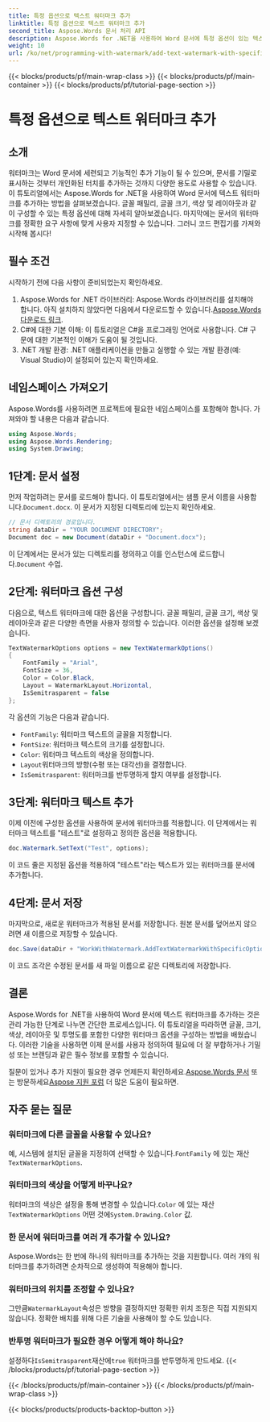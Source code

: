 ```yaml
---
title: 특정 옵션으로 텍스트 워터마크 추가
linktitle: 특정 옵션으로 텍스트 워터마크 추가
second_title: Aspose.Words 문서 처리 API
description: Aspose.Words for .NET을 사용하여 Word 문서에 특정 옵션이 있는 텍스트 워터마크를 추가하는 방법을 알아보세요. 글꼴, 크기, 색상 및 레이아웃을 쉽게 사용자 지정하세요.
weight: 10
url: /ko/net/programming-with-watermark/add-text-watermark-with-specific-options/
---
```


{{< blocks/products/pf/main-wrap-class >}}
{{< blocks/products/pf/main-container >}}
{{< blocks/products/pf/tutorial-page-section >}}

# 특정 옵션으로 텍스트 워터마크 추가

## 소개

워터마크는 Word 문서에 세련되고 기능적인 추가 기능이 될 수 있으며, 문서를 기밀로 표시하는 것부터 개인화된 터치를 추가하는 것까지 다양한 용도로 사용할 수 있습니다. 이 튜토리얼에서는 Aspose.Words for .NET을 사용하여 Word 문서에 텍스트 워터마크를 추가하는 방법을 살펴보겠습니다. 글꼴 패밀리, 글꼴 크기, 색상 및 레이아웃과 같이 구성할 수 있는 특정 옵션에 대해 자세히 알아보겠습니다. 마지막에는 문서의 워터마크를 정확한 요구 사항에 맞게 사용자 지정할 수 있습니다. 그러니 코드 편집기를 가져와 시작해 봅시다!

## 필수 조건

시작하기 전에 다음 사항이 준비되었는지 확인하세요.

1.  Aspose.Words for .NET 라이브러리: Aspose.Words 라이브러리를 설치해야 합니다. 아직 설치하지 않았다면 다음에서 다운로드할 수 있습니다.[Aspose.Words 다운로드 링크](https://releases.aspose.com/words/net/).
2. C#에 대한 기본 이해: 이 튜토리얼은 C#을 프로그래밍 언어로 사용합니다. C# 구문에 대한 기본적인 이해가 도움이 될 것입니다.
3. .NET 개발 환경: .NET 애플리케이션을 만들고 실행할 수 있는 개발 환경(예: Visual Studio)이 설정되어 있는지 확인하세요.

## 네임스페이스 가져오기

Aspose.Words를 사용하려면 프로젝트에 필요한 네임스페이스를 포함해야 합니다. 가져와야 할 내용은 다음과 같습니다.

```csharp
using Aspose.Words;
using Aspose.Words.Rendering;
using System.Drawing;
```

## 1단계: 문서 설정

 먼저 작업하려는 문서를 로드해야 합니다. 이 튜토리얼에서는 샘플 문서 이름을 사용합니다.`Document.docx`. 이 문서가 지정된 디렉토리에 있는지 확인하세요.

```csharp
// 문서 디렉토리의 경로입니다.
string dataDir = "YOUR DOCUMENT DIRECTORY";
Document doc = new Document(dataDir + "Document.docx");
```

 이 단계에서는 문서가 있는 디렉토리를 정의하고 이를 인스턴스에 로드합니다.`Document` 수업.

## 2단계: 워터마크 옵션 구성

다음으로, 텍스트 워터마크에 대한 옵션을 구성합니다. 글꼴 패밀리, 글꼴 크기, 색상 및 레이아웃과 같은 다양한 측면을 사용자 정의할 수 있습니다. 이러한 옵션을 설정해 보겠습니다.

```csharp
TextWatermarkOptions options = new TextWatermarkOptions()
{
    FontFamily = "Arial",
    FontSize = 36,
    Color = Color.Black,
    Layout = WatermarkLayout.Horizontal,
    IsSemitrasparent = false
};
```

각 옵션의 기능은 다음과 같습니다.
- `FontFamily`: 워터마크 텍스트의 글꼴을 지정합니다.
- `FontSize`: 워터마크 텍스트의 크기를 설정합니다.
- `Color`: 워터마크 텍스트의 색상을 정의합니다.
- `Layout`워터마크의 방향(수평 또는 대각선)을 결정합니다.
- `IsSemitrasparent`: 워터마크를 반투명하게 할지 여부를 설정합니다.

## 3단계: 워터마크 텍스트 추가

이제 이전에 구성한 옵션을 사용하여 문서에 워터마크를 적용합니다. 이 단계에서는 워터마크 텍스트를 "테스트"로 설정하고 정의한 옵션을 적용합니다.

```csharp
doc.Watermark.SetText("Test", options);
```

이 코드 줄은 지정된 옵션을 적용하여 "테스트"라는 텍스트가 있는 워터마크를 문서에 추가합니다.

## 4단계: 문서 저장

마지막으로, 새로운 워터마크가 적용된 문서를 저장합니다. 원본 문서를 덮어쓰지 않으려면 새 이름으로 저장할 수 있습니다.

```csharp
doc.Save(dataDir + "WorkWithWatermark.AddTextWatermarkWithSpecificOptions.docx");
```

이 코드 조각은 수정된 문서를 새 파일 이름으로 같은 디렉토리에 저장합니다.

## 결론

Aspose.Words for .NET을 사용하여 Word 문서에 텍스트 워터마크를 추가하는 것은 관리 가능한 단계로 나누면 간단한 프로세스입니다. 이 튜토리얼을 따라하면 글꼴, 크기, 색상, 레이아웃 및 투명도를 포함한 다양한 워터마크 옵션을 구성하는 방법을 배웠습니다. 이러한 기술을 사용하면 이제 문서를 사용자 정의하여 필요에 더 잘 부합하거나 기밀성 또는 브랜딩과 같은 필수 정보를 포함할 수 있습니다.

 질문이 있거나 추가 지원이 필요한 경우 언제든지 확인하세요.[Aspose.Words 문서](https://reference.aspose.com/words/net/) 또는 방문하세요[Aspose 지원 포럼](https://forum.aspose.com/c/words/8) 더 많은 도움이 필요하면.

## 자주 묻는 질문

### 워터마크에 다른 글꼴을 사용할 수 있나요?

 예, 시스템에 설치된 글꼴을 지정하여 선택할 수 있습니다.`FontFamily` 에 있는 재산`TextWatermarkOptions`.

### 워터마크의 색상을 어떻게 바꾸나요?

 워터마크의 색상은 설정을 통해 변경할 수 있습니다.`Color` 에 있는 재산`TextWatermarkOptions` 어떤 것에`System.Drawing.Color` 값.

### 한 문서에 워터마크를 여러 개 추가할 수 있나요?

Aspose.Words는 한 번에 하나의 워터마크를 추가하는 것을 지원합니다. 여러 개의 워터마크를 추가하려면 순차적으로 생성하여 적용해야 합니다.

### 워터마크의 위치를 조정할 수 있나요?

 그만큼`WatermarkLayout`속성은 방향을 결정하지만 정확한 위치 조정은 직접 지원되지 않습니다. 정확한 배치를 위해 다른 기술을 사용해야 할 수도 있습니다.

### 반투명 워터마크가 필요한 경우 어떻게 해야 하나요?

 설정하다`IsSemitrasparent`재산에`true` 워터마크를 반투명하게 만드세요.
{{< /blocks/products/pf/tutorial-page-section >}}

{{< /blocks/products/pf/main-container >}}
{{< /blocks/products/pf/main-wrap-class >}}

{{< blocks/products/products-backtop-button >}}
